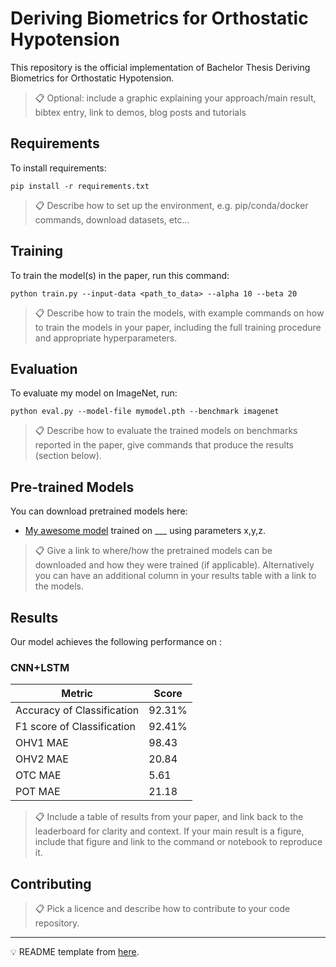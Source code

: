 # Deriving Biometrics for Orthostatic Hypotension

This repository is the official implementation of Bachelor Thesis Deriving Biometrics for Orthostatic Hypotension. 

>📋  Optional: include a graphic explaining your approach/main result, bibtex entry, link to demos, blog posts and tutorials

## Requirements

To install requirements:

```setup
pip install -r requirements.txt
```

>📋  Describe how to set up the environment, e.g. pip/conda/docker commands, download datasets, etc...

## Training

To train the model(s) in the paper, run this command:

```train
python train.py --input-data <path_to_data> --alpha 10 --beta 20
```

>📋  Describe how to train the models, with example commands on how to train the models in your paper, including the full training procedure and appropriate hyperparameters.

## Evaluation

To evaluate my model on ImageNet, run:

```eval
python eval.py --model-file mymodel.pth --benchmark imagenet
```

>📋  Describe how to evaluate the trained models on benchmarks reported in the paper, give commands that produce the results (section below).

## Pre-trained Models

You can download pretrained models here:

- [My awesome model]() trained on ___ using parameters x,y,z. 

>📋  Give a link to where/how the pretrained models can be downloaded and how they were trained (if applicable).  Alternatively you can have an additional column in your results table with a link to the models.

## Results

Our model achieves the following performance on :

### CNN+LSTM

| Metric                    | Score  |
|---------------------------|--------|
| Accuracy of Classification| 92.31% |
| F1 score of Classification| 92.41% |
| OHV1 MAE                  | 98.43  |
| OHV2 MAE                  | 20.84  |
| OTC MAE                   | 5.61   |
| POT MAE                   | 21.18  |

>📋  Include a table of results from your paper, and link back to the leaderboard for clarity and context. If your main result is a figure, include that figure and link to the command or notebook to reproduce it. 


## Contributing

>📋  Pick a licence and describe how to contribute to your code repository. 


---
💡 README template from [here](https://github.com/paperswithcode/releasing-research-code/blob/master/templates/README.md).